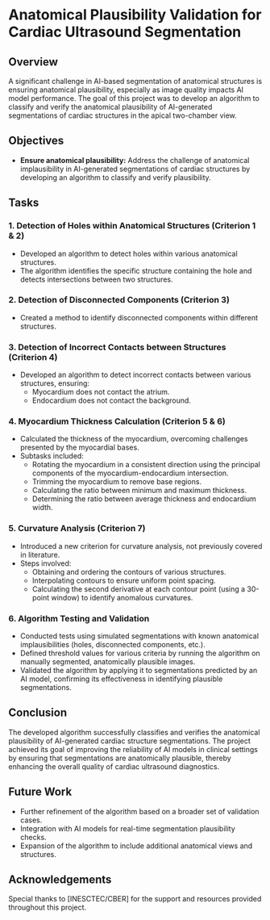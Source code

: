# Anatomical Plausibility Validation for Cardiac Ultrasound Segmentation

## Overview

A significant challenge in AI-based segmentation of anatomical structures is ensuring anatomical plausibility, especially as image quality impacts AI model performance. The goal of this project was to develop an algorithm to classify and verify the anatomical plausibility of AI-generated segmentations of cardiac structures in the apical two-chamber view.

## Objectives

- **Ensure anatomical plausibility:** Address the challenge of anatomical implausibility in AI-generated segmentations of cardiac structures by developing an algorithm to classify and verify plausibility.

## Tasks

### 1. Detection of Holes within Anatomical Structures (Criterion 1 & 2)
- Developed an algorithm to detect holes within various anatomical structures.
- The algorithm identifies the specific structure containing the hole and detects intersections between two structures.

### 2. Detection of Disconnected Components (Criterion 3)
- Created a method to identify disconnected components within different structures.

### 3. Detection of Incorrect Contacts between Structures (Criterion 4)
- Developed an algorithm to detect incorrect contacts between various structures, ensuring:
  - Myocardium does not contact the atrium.
  - Endocardium does not contact the background.

### 4. Myocardium Thickness Calculation (Criterion 5 & 6)
- Calculated the thickness of the myocardium, overcoming challenges presented by the myocardial bases.
- Subtasks included:
  - Rotating the myocardium in a consistent direction using the principal components of the myocardium-endocardium intersection.
  - Trimming the myocardium to remove base regions.
  - Calculating the ratio between minimum and maximum thickness.
  - Determining the ratio between average thickness and endocardium width.

### 5. Curvature Analysis (Criterion 7)
- Introduced a new criterion for curvature analysis, not previously covered in literature.
- Steps involved:
  - Obtaining and ordering the contours of various structures.
  - Interpolating contours to ensure uniform point spacing.
  - Calculating the second derivative at each contour point (using a 30-point window) to identify anomalous curvatures.

### 6. Algorithm Testing and Validation
- Conducted tests using simulated segmentations with known anatomical implausibilities (holes, disconnected components, etc.).
- Defined threshold values for various criteria by running the algorithm on manually segmented, anatomically plausible images.
- Validated the algorithm by applying it to segmentations predicted by an AI model, confirming its effectiveness in identifying plausible segmentations.

## Conclusion

The developed algorithm successfully classifies and verifies the anatomical plausibility of AI-generated cardiac structure segmentations. The project achieved its goal of improving the reliability of AI models in clinical settings by ensuring that segmentations are anatomically plausible, thereby enhancing the overall quality of cardiac ultrasound diagnostics.

## Future Work

- Further refinement of the algorithm based on a broader set of validation cases.
- Integration with AI models for real-time segmentation plausibility checks.
- Expansion of the algorithm to include additional anatomical views and structures.

## Acknowledgements

Special thanks to [INESCTEC/CBER] for the support and resources provided throughout this project.

